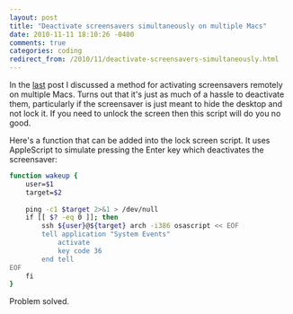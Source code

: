 ```yaml
---
layout: post
title: "Deactivate screensavers simultaneously on multiple Macs"
date: 2010-11-11 18:10:26 -0400
comments: true
categories: coding
redirect_from: /2010/11/deactivate-screensavers-simultaneously.html
---
```


In the [last](/2010/11/10/activate-screensavers-simultaneously-on-multiple-macs)  post I discussed a method for activating screensavers remotely on multiple Macs. Turns out that it's just as much of a hassle to deactivate them, particularly if the screensaver is just meant to hide the desktop and not lock it. If you need to unlock the screen then this script will do you no good.

<!--more-->

Here's a function that can be added into the lock screen script. It uses AppleScript to simulate pressing the Enter key which deactivates the screensaver:

```bash
function wakeup {
    user=$1
    target=$2
 
    ping -c1 $target 2>&1 > /dev/null
    if [[ $? -eq 0 ]]; then
        ssh ${user}@${target} arch -i386 osascript << EOF
        tell application "System Events"
            activate
            key code 36
        end tell
EOF
    fi
}
```

Problem solved. 
